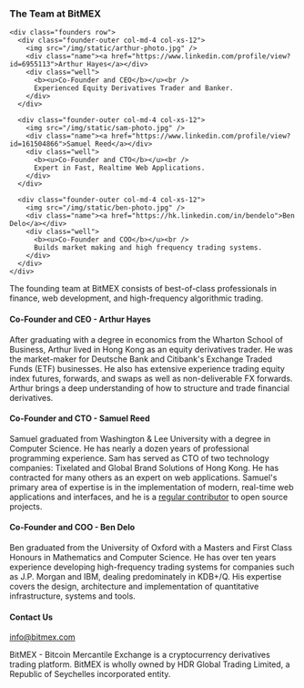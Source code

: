 ### The Team at BitMEX
```
<div class="founders row">
  <div class="founder-outer col-md-4 col-xs-12">
    <img src="/img/static/arthur-photo.jpg" />
    <div class="name"><a href="https://www.linkedin.com/profile/view?id=6955113">Arthur Hayes</a></div>
    <div class="well">
      <b><u>Co-Founder and CEO</b></u><br />
      Experienced Equity Derivatives Trader and Banker.
    </div>
  </div>

  <div class="founder-outer col-md-4 col-xs-12">
    <img src="/img/static/sam-photo.jpg" />
    <div class="name"><a href="https://www.linkedin.com/profile/view?id=161504866">Samuel Reed</a></div>
    <div class="well">
      <b><u>Co-Founder and CTO</b></u><br />
      Expert in Fast, Realtime Web Applications.
    </div>
  </div>

  <div class="founder-outer col-md-4 col-xs-12">
    <img src="/img/static/ben-photo.jpg" />
    <div class="name"><a href="https://hk.linkedin.com/in/bendelo">Ben Delo</a></div>
    <div class="well">
      <b><u>Co-Founder and COO</b></u><br />
      Builds market making and high frequency trading systems.
    </div>
  </div>
</div>
```
    

The founding team at BitMEX consists of best-of-class professionals in finance, web development, and high-frequency algorithmic trading.

#### Co-Founder and CEO - Arthur Hayes

After graduating with a degree in economics from the Wharton School of Business, Arthur lived in Hong Kong as an equity derivatives trader. He was the market-maker for Deutsche Bank and Citibank's Exchange Traded Funds (ETF) businesses. He also has extensive experience trading equity index futures, forwards, and swaps as well as non-deliverable FX forwards. Arthur brings a deep understanding of how to structure and trade financial derivatives.

#### Co-Founder and CTO - Samuel Reed

Samuel graduated from Washington & Lee University with a degree in Computer Science. He has nearly a dozen years of professional programming experience. Sam has served as CTO of two technology companies: Tixelated and Global Brand Solutions of Hong Kong. He has contracted for many others as an expert on web applications. Samuel's primary area of expertise is in the implementation of modern, real-time web applications and interfaces, and he is a [regular contributor](https://www.github.com/STRML) to open source projects.

#### Co-Founder and COO - Ben Delo

Ben graduated from the University of Oxford with a Masters and First Class Honours in Mathematics and Computer Science. He has over ten years experience developing high-frequency trading systems for companies such as J.P. Morgan and IBM, dealing predominately in KDB+/Q. His expertise covers the design, architecture and implementation of quantitative infrastructure, systems and tools.

#### Contact Us

[&#105;&#110;&#102;&#111;&#64;&#98;&#x69;&#x74;&#x6d;&#x65;&#x78;&#x2e;&#x63;&#x6f;&#x6d;](ma&#105;&#108;&#116;&#111;&#58;&#105;&#110;&#102;&#111;&#64;&#98;&#x69;&#x74;&#x6d;&#x65;&#x78;&#x2e;&#x63;&#x6f;&#x6d;)

BitMEX - Bitcoin Mercantile Exchange is a cryptocurrency derivatives trading platform. BitMEX is wholly owned by HDR Global Trading Limited, a Republic of Seychelles incorporated entity.

